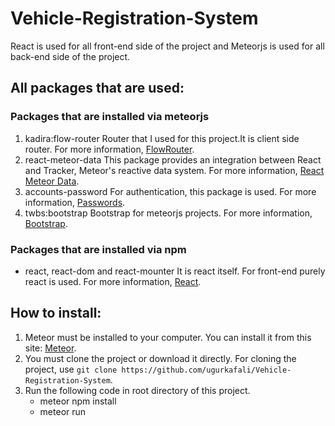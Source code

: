 # Vehicle-Registration-System

React is used for all front-end side of the project and Meteorjs is used for all back-end side of the project.


## All packages that are used:
  
  ### Packages that are installed via meteorjs
  1. kadira:flow-router
    Router that I used for this project.It is client side router. For more information, [FlowRouter](https://github.com/kadirahq/flow-router).
  2. react-meteor-data
    This package provides an integration between React and Tracker, Meteor's reactive data system. For more information, [React Meteor Data](https://atmospherejs.com/meteor/react-meteor-data).
  3. accounts-password
    For authentication, this package is used. For more information, [Passwords](https://docs.meteor.com/api/passwords.html).
  4. twbs:bootstrap
    Bootstrap for meteorjs projects. For more information, [Bootstrap](https://atmospherejs.com/twbs/bootstrap).
    
  ### Packages that are installed via npm
  - react, react-dom and react-mounter
    It is react itself. For front-end purely react is used. For more information, [React](https://www.npmjs.com/package/react).
    
    
## How to install:
  1. Meteor must be installed to your computer. You can install it from this site: [Meteor](https://www.meteor.com/).
  2. You must clone the project or download it directly. For cloning the project, use `git clone https://github.com/ugurkafali/Vehicle-Registration-System`.
  3. Run the following code in root directory of this project.
     - meteor npm install
     - meteor run
